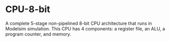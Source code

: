 # CPU-8-bit
A complete 5-stage non-pipelined 8-bit CPU architecture that runs in Modelsim simulation. This CPU has 4 components: a register file, an ALU, a program counter, and memory.
